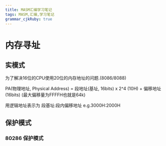```yaml
---
title: MASM汇编学习笔记
tags: MASM,汇编,学习笔记
grammar_cjkRuby: true
---
```


# 内存寻址

## 实模式

为了解决16位的CPU使用20位的内存地址的问题.(8086/8088)

PA(物理地址, Physical Address) = 段地址(基址, 16bits) x 2^4 (10H) + 偏移地址(16bits) (最大偏移量为FFFFH也就是64k)

用逻辑地址表示为 段基址:段内偏移地址 e.g.3000H:2000H

## 保护模式

### 80286 保护模式

